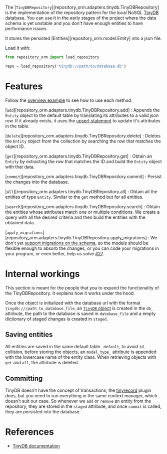 The [`TinyDBRepository`][repository_orm.adapters.tinydb.TinyDBRepository] is the
implementation of the repository pattern for the local NoSQL
[TinyDB](https://tinydb.readthedocs.io/en/latest/usage.html) database. You can
use it in the early stages of the project where the data schema is yet unstable
and you don't have enough entities to have performance issues.

It stores the persisted [Entities][repository_orm.model.Entity] into
a json file.

Load it with:

```python
from repository_orm import load_repository

repo = load_repository('tinydb://path/to/database.db')
```

# Features

Follow the [overview example](index.md#a-simple-example) to see how to use each
method.

[`add`][repository_orm.adapters.tinydb.TinyDBRepository.add]
: Appends the `Entity` object to the default table by translating its attributes
    to a valid json row. If it already exists, it uses the [upsert
    statement](https://tinydb.readthedocs.io/en/latest/usage.html?highlight=upsert#upserting-data)
    to update it's attributes in the table.

[`delete`][repository_orm.adapters.tinydb.TinyDBRepository.delete]
: Deletes the `Entity` object from the collection by searching the row that
    matches the object ID.

[`get`][repository_orm.adapters.tinydb.TinyDBRepository.get]
: Obtain an `Entity` by extracting the row that matches the ID and build the
    `Entity` object with that data.

[`commit`][repository_orm.adapters.tinydb.TinyDBRepository.commit]
: Persist the changes into the database.

[`all`][repository_orm.adapters.tinydb.TinyDBRepository.all]
: Obtain all the entities of type `Entity`. Similar to the `get` method but for
    all entities.

[`search`][repository_orm.adapters.tinydb.TinyDBRepository.search]
: Obtain the entities whose attributes match one or multiple conditions. We
    create a query with all the desired criteria and then build the entities with
    the obtained data.

[`apply_migrations`][repository_orm.adapters.tinydb.TinyDBRepository.apply_migrations]
: We don't yet [support migrations on the
    schema](https://github.com/lyz-code/repository-orm/issues/27), so the models
    should be flexible enough to absorb the changes, or you can code your
    migrations in your program, or even better, help us solve
    [#27](https://github.com/lyz-code/repository-orm/issues/27).

# Internal workings

This section is meant for the people that you to expand the functionality of the
TinyDBRepository. It explains how it works under the hood.

Once the object is initialized with the database url with the format
`tinydb:///path_to_database_file`, an [`TinyDB` object](https://tinydb.readthedocs.io/en/latest/api.html#tinydb.database.TinyDB)
is created in the `db_` attribute, the path to the database is saved in
`database_file` and a empty dictionary of staged changes is created in `staged`.

## Saving entities

All entities are saved in the same default table `_default`, to avoid `id_`
collision, before storing the objects, an `model_type_` attribute is appended
with the lowercase name of the entity class. When retrieving objects with `get`
and `all`, the attribute is deleted.

## Committing

TinyDB doesn't have the concept of transactions, the
[tinyrecord](https://tinydb.readthedocs.io/en/latest/extensions.html#tinyrecord)
plugin does, but you need to run everything in the same context manager, which
doesn't suit our case. So whenever we `add` or `remove` an entity from the
repository, they are stored in the `staged` attribute, and once `commit` is
called, they are persisted into the database.

# References

* [TinyDB documentation](https://tinydb.readthedocs.io/en/latest/api.html#tinydb.database.TinyDB)
